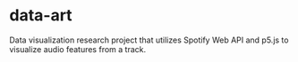 # data-art
 Data visualization research project that utilizes Spotify Web API and p5.js to visualize audio features from a track.
